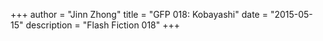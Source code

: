 +++
author = "Jinn Zhong"
title = "GFP 018: Kobayashi"
date = "2015-05-15"
description = "Flash Fiction 018"
+++
